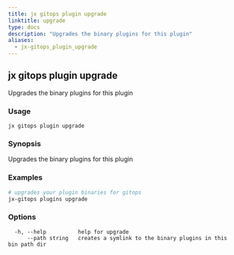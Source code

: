 ```yaml
---
title: jx gitops plugin upgrade
linktitle: upgrade
type: docs
description: "Upgrades the binary plugins for this plugin"
aliases:
  - jx-gitops_plugin_upgrade
---
```


## jx gitops plugin upgrade

Upgrades the binary plugins for this plugin

### Usage

```
jx gitops plugin upgrade
```

### Synopsis

Upgrades the binary plugins for this plugin

### Examples

  ```bash
  # upgrades your plugin binaries for gitops
  jx-gitops plugins upgrade

  ```
### Options

```
  -h, --help          help for upgrade
      --path string   creates a symlink to the binary plugins in this bin path dir
```


